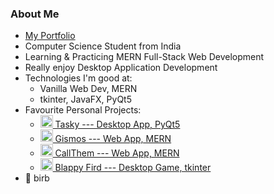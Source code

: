### About Me
- [My Portfolio](https://abhik002.github.io/)
- Computer Science Student from India
- Learning & Practicing MERN Full-Stack Web Development
- Really enjoy Desktop Application Development
- Technologies I'm good at:
  - Vanilla Web Dev, MERN
  - tkinter, JavaFX, PyQt5
- Favourite Personal Projects:
  - <a href='https://github.com/AbhiK002/Tasky#readme'> <image src='https://user-images.githubusercontent.com/68178267/210785831-2c94a984-9eb5-40ed-901a-e0425d964216.png' height=20> Tasky --- Desktop App, PyQt5 </a>  
  - <a href='https://abhik002.github.io/gismos/'> <image src='https://github-production-user-asset-6210df.s3.amazonaws.com/68178267/254356897-9e770b63-25e6-4fa4-98a4-afad714e2f9e.png' height=20> Gismos --- Web App, MERN  </a>  
  - <a href='https://abhik002.github.io/call-them/'> <image src='https://github-production-user-asset-6210df.s3.amazonaws.com/68178267/254357265-4b3db567-a211-461e-91a1-b7defb54f3b9.svg' height=20> CallThem --- Web App, MERN </a>  
  - <a href='https://github.com/AbhiK002/blappy-fird#readme'> <image src='https://user-images.githubusercontent.com/68178267/236674506-59f01fa5-6f53-4667-936b-3f5cbad0499e.png' height=20> Blappy Fird --- Desktop Game, tkinter </a>
- 🐤 birb
